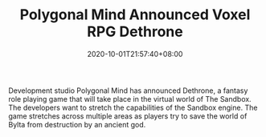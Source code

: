 ﻿---
title: "Polygonal Mind Announced Voxel RPG Dethrone"
date: 2020-10-01T21:57:40+08:00
lastmod: 2020-10-01T16:45:40+08:00
draft: false
authors: ["Magda"]
description: "Development studio Polygonal Mind has announced Dethrone, a fantasy role playing game that will take place in the virtual world of The Sandbox. The developers want to stretch the capabilities of the Sandbox engine. The game stretches across multiple areas as players try to save the world of Bylta from destruction by an ancient god."
featuredImage: "polygonal-mind-announced-voxel-rpg-dethrone.png"
tags: ["Virtual World","Play to Earn"]
categories: ["news"]
news: ["Virtual World"]
weight: 
lightgallery: true
pinned: false
recommend: false
recommend1: false
---

Development studio Polygonal Mind has announced Dethrone, a fantasy role playing game that will take place in the virtual world of The Sandbox. The developers want to stretch the capabilities of the Sandbox engine. The game stretches across multiple areas as players try to save the world of Bylta from destruction by an ancient god.

<!--more-->

